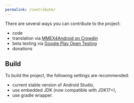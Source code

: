 ```yaml
---
permalink: /contribute/
---
```


There are several ways you can contribute to the project:

- code
- translation via [MMEX4Android on Crowdin](https://crowdin.net/project/android-money-manager-ex)
- beta testing via [Google Play Open Testing](https://play.google.com/apps/testing/com.money.manager.ex.android)
- donations

## Build

To build the project, the following settings are recommended:

- current stable version of Android Studio,
- use embedded JDK (now compatible with JDK17+),
- use gradle wrapper.



